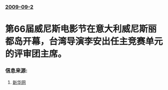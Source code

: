 ### [2009-09-2](/news/2009/09/2/index.md)

##### 
# 第66届威尼斯电影节在意大利威尼斯丽都岛开幕，台湾导演李安出任主竞赛单元的评审团主席。




### 信息来源:

1. [新华网](http://news.xinhuanet.com/ent/2009-09/03/content_11986997.htm)
